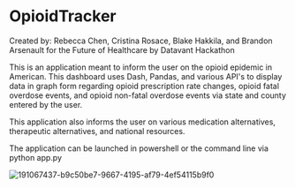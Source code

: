 # OpioidTracker

Created by: Rebecca Chen, Cristina Rosace, Blake Hakkila, and Brandon Arsenault for the Future of Healthcare by Datavant Hackathon

This is an application meant to inform the user on the opioid epidemic in American. This dashboard uses Dash, Pandas, and various API's to display data in graph form regarding opioid prescription rate changes, opioid fatal overdose events, and opioid non-fatal overdose events via state and county entered by the user.

This application also informs the user on various medication alternatives, therapeutic alternatives, and national resources.

The application can be launched in powershell or the command line via python app.py

![191067437-b9c50be7-9667-4195-af79-4ef54115b9f0](https://user-images.githubusercontent.com/91238002/221714843-ae5f50c7-6f5d-4ce2-bfef-2f82f4696110.gif)
